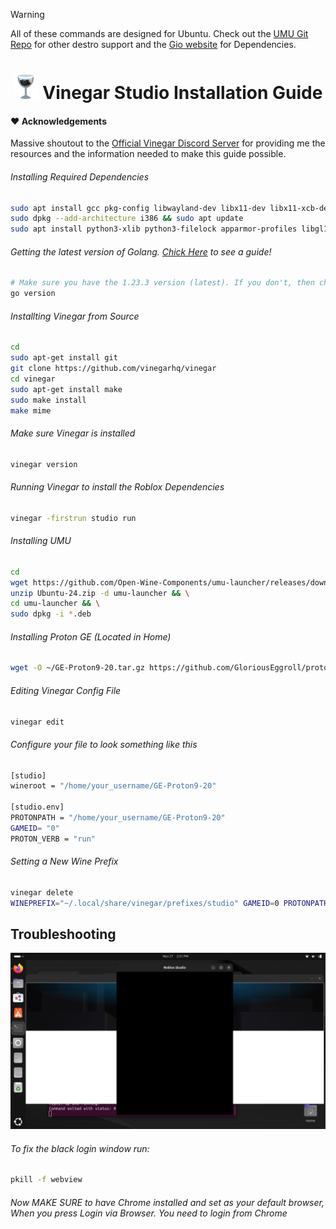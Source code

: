 > [!WARNING] 
>All of these commands are designed for Ubuntu. Check out the [UMU Git Repo](https://github.com/Open-Wine-Components/umu-launcher?tab=readme-ov-file#building) for other destro support and the [Gio website](https://gioui.org/doc/install/linux) for Dependencies.
<!DOCTYPE html>
<html lang="en">
<head>
    <meta charset="UTF-8">
    <meta name="viewport" content="width=device-width, initial-scale=1.0">
</head>
<body>
    <h1 align="center">
        <img src="https://github.com/Nightro-Fx/Vinegar-Guide/blob/main/img/Vinegar.png" width="40" alt="Logo"/> 
        Vinegar Studio Installation Guide
    </h1>
</html>

#### ❤️ Acknowledgements  
Massive shoutout to the [Official Vinegar Discord Server](https://discord.gg/vinegarhq-1069506340973707304) for providing me the resources and the information needed to make this guide possible.

###### Installing Required Dependencies
```bash
sudo apt install gcc pkg-config libwayland-dev libx11-dev libx11-xcb-dev libxkbcommon-x11-dev libgles2-mesa-dev libegl1-mesa-dev libffi-dev libxcursor-dev libvulkan-dev
sudo dpkg --add-architecture i386 && sudo apt update
sudo apt install python3-xlib python3-filelock apparmor-profiles libgl1-mesa-dri:i386 libglx-mesa0:i386
```

###### Getting the latest version of Golang. [Chick Here](https://github.com/Nightro-Fx/Golang-Installation-Guide) to see a guide!
```bash
# Make sure you have the 1.23.3 version (latest). If you don't, then check out the link above.
go version
```

###### Installting Vinegar from Source
```bash
cd
sudo apt-get install git
git clone https://github.com/vinegarhq/vinegar
cd vinegar
sudo apt-get install make
sudo make install
make mime
```
###### Make sure Vinegar is installed
```bash
vinegar version
```
###### Running Vinegar to install the Roblox Dependencies
```bash
vinegar -firstrun studio run
```

###### Installing UMU
```bash
cd
wget https://github.com/Open-Wine-Components/umu-launcher/releases/download/1.1.4/Ubuntu-24.zip -O Ubuntu-24.zip && \
unzip Ubuntu-24.zip -d umu-launcher && \
cd umu-launcher && \
sudo dpkg -i *.deb
```

###### Installing Proton GE (Located in Home)
```bash
wget -O ~/GE-Proton9-20.tar.gz https://github.com/GloriousEggroll/proton-ge-custom/releases/download/GE-Proton9-20/GE-Proton9-20.tar.gz && tar -xvzf ~/GE-Proton9-20.tar.gz -C ~ && rm ~/GE-Proton9-20.tar.gz
```

###### Editing Vinegar Config File
```bash
vinegar edit
```
###### Configure your file to look something like this
```bash
[studio]
wineroot = "/home/your_username/GE-Proton9-20"

[studio.env]
PROTONPATH = "/home/your_username/GE-Proton9-20"
GAMEID= "0"
PROTON_VERB = "run"
```
###### Setting a New Wine Prefix
```bash
vinegar delete
WINEPREFIX="~/.local/share/vinegar/prefixes/studio" GAMEID=0 PROTONPATH=GE-Proton umu-run "$(find ~/.local/share/vinegar/versions/ -name "RobloxStudioBeta.exe")"
```

## Troubleshooting
<img src="https://github.com/Nightro-Fx/Vinegar-Guide/blob/main/img/Black_Login_Window.png" width="600" alt="Problem"/> 

###### To fix the black login window run:
```bash
pkill -f webview
```

###### Now MAKE SURE to have Chrome installed and set as your default browser, When you press *Login via Browser*. You need to login from Chrome
